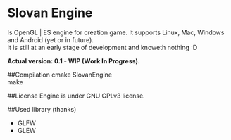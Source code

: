 # Slovan Engine
Is OpenGL | ES engine for creation game. It supports Linux, Mac, Windows and Android (yet or in future).<br>
It is still at an early stage of development and knoweth nothing :D

**Actual version: 0.1 - WIP (Work In Progress).**

##Compilation
cmake SlovanEngine<br>
make

##License
Engine is under GNU GPLv3 license.

##Used library (thanks)
 - GLFW
 - GLEW
